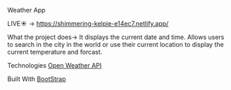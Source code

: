 Weather App

LIVE☀️ -> https://shimmering-kelpie-e14ec7.netlify.app/

What the project does->
It displays the current date and time. Allows users to search in the city in the world or use their current location to display the current temperature and forcast.

Technologies
[Open Weather API](https://openweathermap.org/api)

Built With
[BootStrap](https://getbootstrap.com/)
